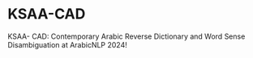 # KSAA-CAD
KSAA- CAD: Contemporary Arabic Reverse Dictionary and Word Sense Disambiguation at ArabicNLP 2024! 
